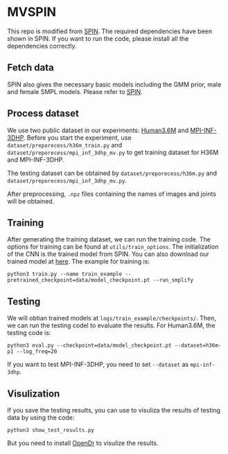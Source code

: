 # MVSPIN
This repo is modified from [SPIN](https://github.com/nkolot/SPIN). The required dependencies have been shown in SPIN. If you want to run the code, please install all the dependencies correctly.
## Fetch data
SPIN also gives the necessary basic models including the GMM prior, male and female SMPL models. Please refer to [SPIN](https://github.com/nkolot/SPIN).
## Process dataset
We use two public dataset in our experiments: [Human3.6M](http://vision.imar.ro/human3.6m/description.php) and [MPI-INF-3DHP](http://gvv.mpi-inf.mpg.de/3dhp-dataset/).
Before you start the experiment, use ```dataset/preporecess/h36m_train.py``` and ```dataset/preporecess/mpi_inf_3dhp_mv.py``` to get training dataset for H36M and MPI-INF-3DHP. 

The testing dataset can be obtained by ```dataset/preporecess/h36m.py``` and ```dataset/preporecess/mpi_inf_3dhp_mv.py```.

After preprocessing, ```.npz``` files containing the names of images and joints will be obtained. 
## Training
After generating the training dataset, we can run the training code. The options for training can be found at ```utils/train_options```. The initialization of the CNN is the trained model from SPIN. You can also download our trained model at [here](https://drive.google.com/drive/folders/1kvpEyzXz8k5vhmLQnlLzQD7Qf-xvjY_T?usp=sharing). The example for training is:
```
python3 train.py --name train_example --pretrained_checkpoint=data/model_checkpoint.pt --run_smplify
```
## Testing
We will obtian trained models at ```logs/train_example/checkpoints/```. Then, we can run the testing codel to evaluate the results. For Human3.6M, the testing code is:
```
python3 eval.py --checkpoint=data/model_checkpoint.pt --dataset=h36m-p1 --log_freq=20
```
If you want to test MPI-INF-3DHP, you need to set ```--dataset``` as ```mpi-inf-3dhp```. 
## Visulization
If you save the testing results, you can use to visuliza the results of testing data by using the code:
```
python3 show_test_results.py
```
But you need to install [OpenDr](https://github.com/mattloper/opendr/wiki) to visulize the results.
